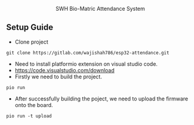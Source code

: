 <p align="center">
SWH Bio-Matric Attendance System
</p>

## Setup Guide


- Clone project 


```shell
git clone https://gitlab.com/wajishah786/esp32-attendance.git
```

- Need to install platformio extension on visual studio code.
- https://code.visualstudio.com/download
- Firstly we need to build the project.
```shell
pio run
```

- After successfully building the poject, we need to upload the firmware onto the board.
```shell
pio run -t upload
```
